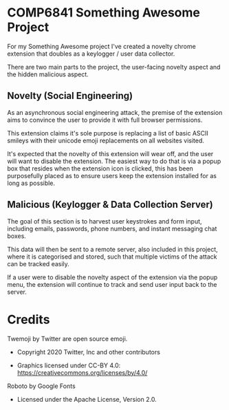 # COMP6841 Something Awesome Project

For my Something Awesome project I've created a novelty chrome extension that doubles as a keylogger / user data collector. 

There are two main parts to the project, the user-facing novelty aspect and the hidden malicious aspect. 

## Novelty (Social Engineering)
As an asynchronous social engineering attack, the premise of the extension aims to convince the user to provide it with full browser permissions.

This extension claims it's sole purpose is replacing a list of basic ASCII smileys with their unicode emoji replacements on all websites visited.

It's expected that the novelty of this extension will wear off, and the user will want to disable the extension. The easiest way to do that is via a popup box that resides when the extension icon is clicked, this has been purposefully placed as to ensure users keep the extension installed for as long as possible.

## Malicious (Keylogger & Data Collection Server)
The goal of this section is to harvest user keystrokes and form input, including emails, passwords, phone numbers, and instant messaging chat boxes.

This data will then be sent to a remote server, also included in this project, where it is categorised and stored, such that multiple victims of the attack can be tracked easily.

If a user were to disable the novelty aspect of the extension via the popup menu, the extension will continue to track and send user input back to the server.


# Credits
Twemoji by Twitter are open source emoji. 
- Copyright 2020 Twitter, Inc and other contributors

- Graphics licensed under CC-BY 4.0: https://creativecommons.org/licenses/by/4.0/

Roboto by Google Fonts
- Licensed under the Apache License, Version 2.0.